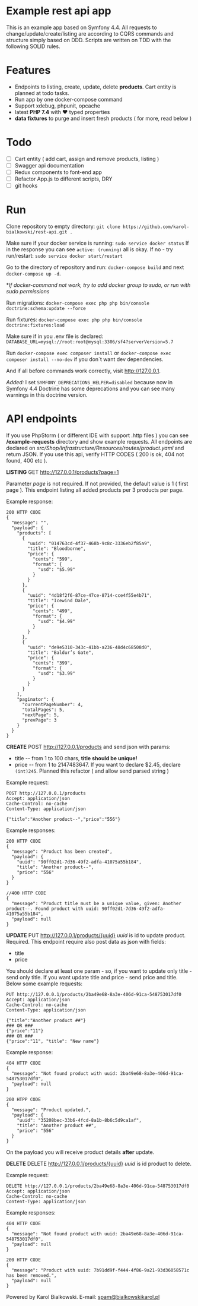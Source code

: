 # Example rest api app

This is an example app based on Symfony 4.4. All requests to change/update/create/listing are according to CQRS commands and structure simply based on DDD. Scripts are written on TDD with the following SOLID rules. 

# Features
  - Endpoints to listing, create, update, delete **products**. Cart entity is planned at todo tasks.
  - Run app by one docker-compose command
  - Support xdebug, phpunit, opcache
  - latest **PHP 7.4** with :heart: typed properties
  - **data fixtures** to purge and insert fresh products ( for more, read below )

# Todo
 - [ ] Cart entity ( add cart, assign and remove products, listing )
 - [ ] Swagger api documentation
 - [ ] Redux components to font-end app
 - [ ] Refactor App.js to different scripts, DRY
 - [ ] git hooks

# Run

Clone repository to empty directory:
`git clone https://github.com/karol-bialkowski/rest-api.git .`

Make sure if your docker service is running:
`sudo service docker status`
If in the response you can see `active: (running)` all is okay. If no - try run/restart:
`sudo service docker start/restart`

Go to the directory of repository and run:
`docker-compose build` and next `docker-compose up -d`. 


**If docker-command not work, try to add docker group to sudo, or run with sudo permissions*

Run migrations:
`docker-compose exec php php bin/console doctrine:schema:update --force`

Run fixtures:
`docker-compose exec php php bin/console doctrine:fixtures:load`

Make sure if in you .env file is declared:
`DATABASE_URL=mysql://root:root@mysql:3306/sf4?serverVersion=5.7`

Run `docker-compose exec composer install` or `docker-compose exec composer install --no-dev` if you don`t want dev dependencies. 

And if all before commands work correctly, visit http://127.0.0.1. 


*Added:*
I set `SYMFONY_DEPRECATIONS_HELPER=disabled` because now in Symfony 4.4 Doctrine has some deprecations and you can see many warnings in this doctrine version.  


# API endpoints

If you use PhpStorm ( or different IDE with support .http files ) you can see **/example-requests** directory and show example requests. All endpoints are declared on *src/Shop/Infrastructure/Resources/routes/product.yaml* and return JSON. If you use this api, verify HTTP CODES ( 200 is ok, 404 not found, 400 etc ).


**LISTING**
GET http://127.0.0.1/products?page=1

Parameter *page* is not required. If not provided, the default value is 1 ( first page ). 
This endpoint listing all added products per 3 products per page.

Example response:
```
200 HTTP CODE
{
  "message": "",
  "payload": {
    "products": [
      {
        "uuid": "014763cd-4f37-468b-9c8c-3336eb2f85a9",
        "title": "Bloodborne",
        "price": {
          "cents": "599",
          "format": {
            "usd": "$5.99"
          }
        }
      },
      {
        "uuid": "4d18f2f6-87ce-47ce-8714-cce4f55e4b71",
        "title": "Icewind Dale",
        "price": {
          "cents": "499",
          "format": {
            "usd": "$4.99"
          }
        }
      },
      {
        "uuid": "de9e5310-343c-41bb-a236-48d4c68508d0",
        "title": "Baldur’s Gate",
        "price": {
          "cents": "399",
          "format": {
            "usd": "$3.99"
          }
        }
      }
    ],
    "paginator": {
      "currentPageNumber": 4,
      "totalPages": 5,
      "nextPage": 5,
      "prevPage": 3
    }
  }
}
```


**CREATE**
POST http://127.0.0.1/products
and send json with params:
- title <string>
-- from 1 to 100 chars, **title should be unique!**
- price <int>
-- from 1 to 2147483647. If you want to declare $2.45, declare `(int)245`. Planned this refactor ( and allow send parsed string )

Example request:
```
POST http://127.0.0.1/products
Accept: application/json
Cache-Control: no-cache
Content-Type: application/json

{"title":"Another product--","price":"556"}
```

Example responses:
```
200 HTTP CODE
{
  "message": "Product has been created",
  "payload": {
    "uuid": "90ff02d1-7d36-49f2-adfa-41075a55b184",
    "title": "Another product--",
    "price": "556"
  }
}
```
```
//400 HTTP CODE
{
  "message": "Product title must be a unique value, given: Another product--. Found product with uuid: 90ff02d1-7d36-49f2-adfa-41075a55b184",
  "payload": null
}
```

**UPDATE**
PUT http://127.0.0.1/products/{uuid}
*uuid* is id to update product. Required. This endpoint require also post data as json with fields:
- title
- price

You should declare at least one param - so, if you want to update only title - send only title. If you want update title and price - send price and title. Below some example requests:

```
PUT http://127.0.0.1/products/2ba49e68-8a3e-406d-91ca-548753017df0
Accept: application/json
Cache-Control: no-cache
Content-Type: application/json

{"title":"Another product ##"}
### OR ###
{"price":"11"}
### OR ### 
{"price":"11", "title": "New name"}
```

Example response:
```
404 HTTP CODE
{
  "message": "Not found product with uuid: 2ba49e68-8a3e-406d-91ca-548753017df0",
  "payload": null
}
```
```
200 HTPP CODE
{
  "message": "Product updated.",
  "payload": {
    "uuid": "35208bec-33b6-4fcd-8a1b-8b6c5d9ca1af",
    "title": "Another product ##",
    "price": "556"
  }
}
```
On the payload you will receive product details **after** update.


**DELETE**
DELETE http://127.0.0.1/products/{uuid}
*uuid* is id product to delete. 

Example request: 
```
DELETE http://127.0.0.1/products/2ba49e68-8a3e-406d-91ca-548753017df0
Accept: application/json
Cache-Control: no-cache
Content-Type: application/json
```

Example responses:

```
404 HTTP CODE
{
  "message": "Not found product with uuid: 2ba49e68-8a3e-406d-91ca-548753017df0",
  "payload": null
}
```
```
200 HTTP CODE
{
  "message": "Product with uuid: 7b91dd9f-f444-4f86-9a21-93d36058571c has been removed.",
  "payload": null
}
```



 
Powered by Karol Bialkowski. E-mail: spam@bialkowskikarol.pl